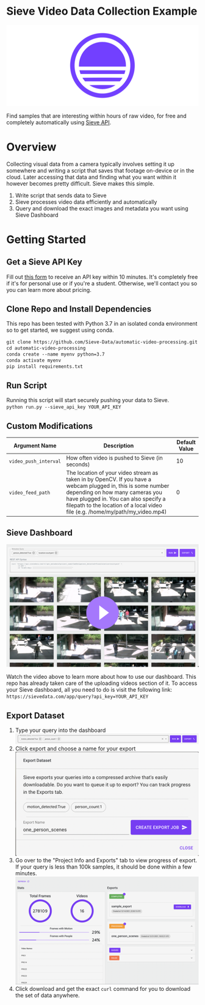 # Sieve Video Data Collection Example
![Sieve Banner](assets/sieve-banner.png)

Find samples that are interesting within hours of raw video, for free and completely automatically using [Sieve API](https://sievedata.com).

# Overview
Collecting visual data from a camera typically involves setting it up somewhere and writing a script that saves that footage on-device or in the cloud. Later accessing that data and finding what you want within it however becomes pretty difficult. Sieve makes this simple.

1. Write script that sends data to Sieve
2. Sieve processes video data efficiently and automatically
3. Query and download the exact images and metadata you want using Sieve Dashboard

# Getting Started
## Get a Sieve API Key
Fill out [this form](https://docs.google.com/forms/d/e/1FAIpQLSecOGSQEWH1KjPN68zzxV3XtGqxtvinGH-BRzVew2ovD6D49Q/viewform?usp=sf_link) to receive an API key within 10 minutes. It's completely free if it's for personal use or if you're a student. Otherwise, we'll contact you so you can learn more about pricing.

## Clone Repo and Install Dependencies
This repo has been tested with Python 3.7 in an isolated conda environment so to get started, we suggest using conda.

```
git clone https://github.com/Sieve-Data/automatic-video-processing.git
cd automatic-video-processing
conda create --name myenv python=3.7
conda activate myenv
pip install requirements.txt
```

## Run Script
Running this script will start securely pushing your data to Sieve. \
`python run.py --sieve_api_key YOUR_API_KEY`

## Custom Modifications

| Argument Name | Description | Default Value |
| ------------- | ----------- | ------------- |
| `video_push_interval` | How often video is pushed to Sieve (in seconds)   | 10 |
| `video_feed_path`  | The location of your video stream as taken in by OpenCV. If you have a webcam plugged in, this is some number depending on how many cameras you have plugged in. You can also specify a filepath to the location of a local video file (e.g. /home/my/path/my_video.mp4)  | 0 |

## Sieve Dashboard

[![Sieve Dashboard](assets/dashboard-preview.png)](https://youtu.be/_uyjp_HGZl4)

Watch the video above to learn more about how to use our dashboard. This repo has already taken care of the uploading videos section of it. To access your Sieve dashboard, all you need to do is visit the following link: \
`https://sievedata.com/app/query?api_key=YOUR_API_KEY`

## Export Dataset

1. Type your query into the dashboard \
![Sieve Sample Query](assets/query-example.png)
2. Click export and choose a name for your export \
![Sieve Sample Export](assets/export-example.png)
3. Go over to the "Project Info and Exports" tab to view progress of export. If your query is less than 100k samples, it should be done within a few minutes.
![Sieve Export Progress](assets/exports-tab.png)
4. Click download and get the exact `curl` command for you to download the set of data anywhere.
